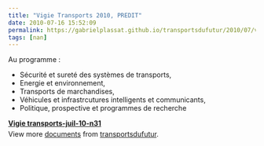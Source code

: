 ```yaml
---
title: "Vigie Transports 2010, PREDIT"
date: 2010-07-16 15:52:09
permalink: https://gabrielplassat.github.io/transportsdufutur/2010/07/vigie-transports-2010-predit.html
tags: [nan]
---
```


<p>Au programme :</p> <ul> <li>Sécurité et sureté des systèmes de transports, </li> <li>Energie et environnement, </li> <li>Transports de marchandises, </li> <li>Véhicules et infrastrcutures intelligents et communicants, </li> <li>Politique, prospective et programmes de recherche</li> </ul> <div style="width:477px" id="__ss_4771386"><strong style="margin:12px 0 4px"><a href="http://www.slideshare.net/transportsdufutur/vigie-transportsjuil10n31" title="Vigie transports-juil-10-n31">Vigie transports-juil-10-n31</a></strong><div style="padding:5px 0 12px">View more <a href="http://www.slideshare.net/">documents</a> from <a href="http://www.slideshare.net/transportsdufutur">transportsdufutur</a>.</div></div>
